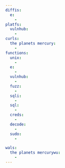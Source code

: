```yaml
---
diffis:
  e:
    -
platfs:
  vulnhub:
    -
curls:
  the planets mercury:
    -
functions:
  unix:
    -
  e:
    -
  vulnhub:
    -
  fuzz:
    -
  sqli:
    -
  sql:
    -
  creds:
    -
  decode:
    -
  sudo:
    -

wals:
  the planets mercurywu:
    -
---
```

